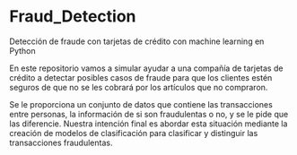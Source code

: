 # Fraud_Detection

 Detección de fraude con tarjetas de crédito con machine learning en Python

En este repositorio vamos a simular ayudar a una compañía de tarjetas de crédito a detectar posibles casos de fraude para que los clientes estén seguros de que no se les cobrará por los artículos que no compraron.

Se le proporciona un conjunto de datos que contiene las transacciones entre personas, la información de si son fraudulentas o no, y se le pide que las diferencie. Nuestra intención final es abordar esta situación mediante la creación de modelos de clasificación para clasificar y distinguir las transacciones fraudulentas.
